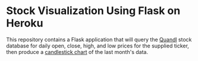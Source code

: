 # Stock Visualization Using Flask on Heroku

This repository contains a Flask application that will query the [Quandl](https://www.quandl.com/data/WIKI) stock database for daily open, close, high, and low prices for the supplied ticker, then produce a [candlestick chart](https://en.wikipedia.org/wiki/Candlestick_chart) of the last month's data.
